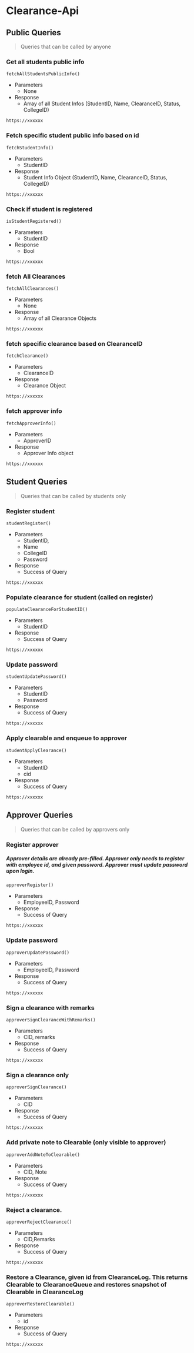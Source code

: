 # Clearance-Api
## Public Queries
>Queries that can be called by anyone
### Get all students public info
`fetchAllStudentsPublicInfo()`
- Parameters
    - None
- Response
    - Array of all Student Infos (StudentID, Name, ClearanceID, Status, CollegeID)

```
https://xxxxxx
```

### Fetch specific student public info based on id
`fetchStudentInfo()`
- Parameters
    - StudentID
- Response
    - Student Info Object (StudentID, Name, ClearanceID, Status, CollegeID)

```
https://xxxxxx
```
 ### Check if student is registered
`isStudentRegistered()`
- Parameters
    - StudentID
- Response
    - Bool

```
https://xxxxxx
```
 
 ### fetch All Clearances
`fetchAllClearances()`
- Parameters
    - None
- Response
    - Array of all Clearance Objects

```
https://xxxxxx
```
  
 ### fetch specific clearance based on ClearanceID
`fetchClearance()`
- Parameters
    - ClearanceID
- Response
    - Clearance Object

```
https://xxxxxx
```
   
 ### fetch approver info 
`fetchApproverInfo()`
- Parameters
    - ApproverID
- Response
    - Approver Info object

```
https://xxxxxx
```
 
    
## Student Queries
>Queries that can be called by students only
### Register student
`studentRegister()`
- Parameters
    - StudentID, 
    - Name
    - CollegeID
    - Password
- Response
    - Success of Query

```
https://xxxxxx
```
### Populate clearance for student (called on register)
`populateClearanceForStudentID()`
- Parameters
    - StudentID 
- Response
    - Success of Query

```
https://xxxxxx
```
### Update password
`studentUpdatePassword()`
- Parameters
    - StudentID
    - Password
- Response
    - Success of Query

```
https://xxxxxx
```
### Apply clearable and enqueue to approver
`studentApplyClearance()`
- Parameters
    - StudentID
    - cid
- Response
    - Success of Query

```
https://xxxxxx
```

    
## Approver Queries
>Queries that can be called by approvers only
### Register approver
##### Approver details are already pre-filled. Approver only needs to register with employee id, and given password. Approver must update password upon login.
`approverRegister()`
- Parameters
    - EmployeeID, Password
- Response
    - Success of Query

```
https://xxxxxx
```

### Update password
`approverUpdatePassword()`
- Parameters
    - EmployeeID, Password
- Response
    - Success of Query

```
https://xxxxxx
```


### Sign a clearance with remarks
`approverSignClearanceWithRemarks()`
- Parameters
    - CID, remarks
- Response
    - Success of Query

```
https://xxxxxx
```

### Sign a clearance  only
`approverSignClearance()`
- Parameters
    - CID
- Response
    - Success of Query

```
https://xxxxxx
```


### Add private note to Clearable (only visible to approver)
`approverAddNoteToClearable()`
- Parameters
    - CID, Note
- Response
    - Success of Query

```
https://xxxxxx
```


### Reject a clearance. 
`approverRejectClearance()`
- Parameters
    - CID,Remarks
- Response
    - Success of Query

```
https://xxxxxx
```

### Restore a Clearance, given id from ClearanceLog. This returns Clearable to ClearanceQueue and restores snapshot of Clearable in ClearanceLog
`approverRestoreClearable()`
- Parameters
    - id
- Response
    - Success of Query

```
https://xxxxxx
```

